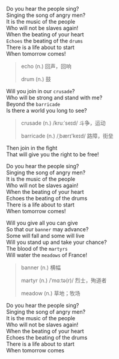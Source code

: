 Do you hear the people sing?  
Singing the song of angry men?  
It is the music of the people  
Who will not be slaves again!  
When the beating of your heart  
`Echoes` the beating of the `drums`  
There is a life about to start  
When tomorrow comes!

> echo (n.) 回声，回响
> 
> drum (n.) 鼓

Will you join in our `crusade`?  
Who will be strong and stand with me?  
Beyond the `barricade`  
Is there a world you long to see?

> crusade (n.) /kruːˈseɪd/ 斗争，运动
> 
> barricade (n.) /ˌbærɪ'keɪd/ 路障，街垒

Then join in the fight  
That will give you the right to be free!

Do you hear the people sing?  
Singing the song of angry men?  
It is the music of the people  
Who will not be slaves again!  
When the beating of your heart  
Echoes the beating of the drums  
There is a life about to start  
When tomorrow comes!

Will you give all you can give  
So that our `banner` may advance?  
Some will fall and some will live  
Will you stand up and take your chance?  
The blood of the `martyrs`  
Will water the `meadows` of France!

> banner (n.) 横幅
> 
> martyr (n.) /ˈmɑːtə(r)/ 烈士，殉道者
> 
> meadow (n.) 草地；牧场

Do you hear the people sing?  
Singing the song of angry men?  
It is the music of the people  
Who will not be slaves again!  
When the beating of your heart  
Echoes the beating of the drums  
There is a life about to start  
When tomorrow comes